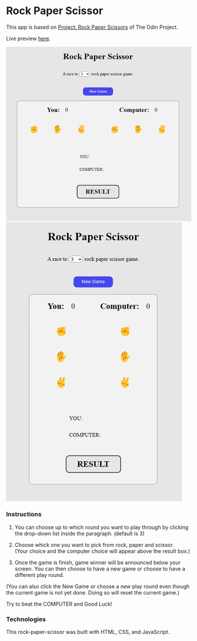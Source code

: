 # Rock Paper Scissor


This app is based on [Project: Rock Paper Scissors](https://www.theodinproject.com/lessons/foundations-rock-paper-scissors) of The Odin Project. <br/>

Live preview [here](https://johnedisond.github.io/Janken_pon/). <br/>

![rpswide](images/rps%20wide.png) <br/> 
![rpsnarrow](images/rps%20narrow.png) <br/>

### Instructions

1. You can choose up to which round you want to play through by clicking the drop-down list inside the paragraph. (default is 3) <br/>

2. Choose whick one you want to pick from rock, paper and scissor. <br/> (Your choice and the computer choice will appear above the result box.)

3. Once the game is finish, game winner will be announced below your screen. You can then choose to have a new game or choose to have a different play round. <br/>

(You can also click the New Game or choose a new play round even though the current game is not yet done. Doing so will reset the current game.) <br/>

Try to beat the COMPUTER and Good Luck! <br/>

### Technologies

This rock-paper-scissor was built with HTML, CSS, and JavaScript.